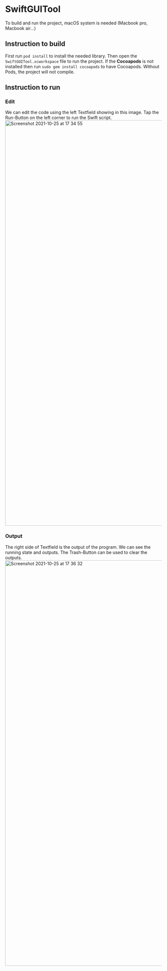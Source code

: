 # SwiftGUITool

To build and run the project, macOS system is needed (Macbook pro, Macbook air...)

## Instruction to build

First run ```pod install``` to install the needed library. Then open the ```SwiftGUITool.xcworkspace``` file to run the project.
If the **Cocoapods** is not installed then run ```sudo gem install cocoapods``` to have Cocoapods. Without Pods, the project will not compile.

## Instruction to run

### Edit
We can edit the code using the left Textfield showing in this image.
Tap the Run-Button on the left corner to run the Swift script.
<img width="1303" alt="Screenshot 2021-10-25 at 17 34 55" src="https://user-images.githubusercontent.com/25714024/138737450-412f63d4-6ced-468b-b9b0-777e7e8c32d1.png">

### Output
The right side of Textfield is the output of the program. We can see the running state and outputs. The Trash-Button can be used to clear the outputs.
<img width="1303" alt="Screenshot 2021-10-25 at 17 36 32" src="https://user-images.githubusercontent.com/25714024/138737518-b2199df7-db98-45a6-884f-777f1f02813d.png">

